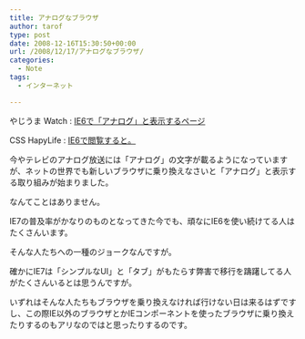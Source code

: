 ```yaml
---
title: アナログなブラウザ
author: tarof
type: post
date: 2008-12-16T15:30:50+00:00
url: /2008/12/17/アナログなブラウザ/
categories:
  - Note
tags:
  - インターネット

---
```

やじうま Watch : [IE6で「アナログ」と表示するページ][1]
  
CSS HapyLife : [IE6で閲覧すると。][2]

今やテレビのアナログ放送には「アナログ」の文字が載るようになっていますが、ネットの世界でも新しいブラウザに乗り換えなさいと「アナログ」と表示する取り組みが始まりました。
  
なんてことはありません。

IE7の普及率がかなりのものとなってきた今でも、頑なにIE6を使い続けてる人はたくさんいます。
  
そんな人たちへの一種のジョークなんですが。

確かにIE7は「シンプルなUI」と「タブ」がもたらす弊害で移行を躊躇してる人がたくさんいるとは思うんですが。
  
いずれはそんな人たちもブラウザを乗り換えなければ行けない日は来るはずですし、この際IE以外のブラウザとかIEコンポーネントを使ったブラウザに乗り換えたりするのもアリなのではと思ったりするのです。

 [1]: http://internet.watch.impress.co.jp/static/yajiuma/?20081216215620
 [2]: http://css-happylife.com/log/zakki/000736.shtml